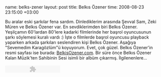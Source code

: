 name: belks-zener
layout: post
title: Belkıs Özener
time: 2008-08-23 23:15:00 +03:00

Bu aralar eski şarkılar fena sardım. Dinlediklerim arasında Şevval Sam, Zeki Müren ve Belkıs Özener var. En sevdiklerimden biri Belkıs Özener. Yeşilçamın 60'lardan 80'lere kadarki filmlerinde her başrol oyuncusunun şarkı söylemesi kuralı vardı :) İşte o filmlerde başrol oyuncusu playback yaparken arkada şarkıları seslendiren kişi Belkıs Özener. Aşağıya "Sevemedim Karagözlüm"ü koyuyorum. Evet, çok güzel. Belkıs Özener'in resmi sayfası ise burada: <a href="http://www.belkisozener.net/">BelkisOzener.com</a>. Bir süre önce Belkıs Özener Kalan Müzik'ten Sahibinin Sesi isimli bir albüm çıkarmış. İlgilenenlere...<br /><br /><embed allowscriptaccess="always" flashvars="id=0&filepath=http%3A%2F%2Fwww.ceng.metu.edu.tr/~e1347939/musiki/01-Belkis Ozener-Sevemedim Karagozlum.rbs&amp;colors=body:#ECECEC;border:#BBBBBB;button:#999999;player_text:#999999;playlist_text:#999999;" type="application/x-shockwave-flash" height="23" src="http://stat.radioblogclub.com/radio.blog/skins/mini/player.swf" bgcolor="#ECECEC" id="radioblog_player_0" width="180"></embed>
